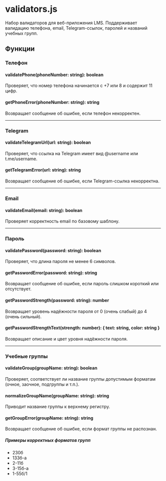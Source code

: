 # validators.js

Набор валидаторов для веб-приложения LMS. Поддерживает валидацию телефона, email, Telegram-ссылок, паролей и названий учебных групп.

## Функции

### Телефон

#### validatePhone(phoneNumber: string): boolean
Проверяет, что номер телефона начинается с +7 или 8 и содержит 11 цифр.

#### getPhoneError(phoneNumber: string): string
Возвращает сообщение об ошибке, если телефон некорректен.

---

### Telegram

#### validateTelegramUrl(url: string): boolean
Проверяет, что ссылка на Telegram имеет вид @username или t.me/username.

#### getTelegramError(url: string): string
Возвращает сообщение об ошибке, если Telegram-ссылка некорректна.

---

### Email

#### validateEmail(email: string): boolean
Проверяет корректность email по базовому шаблону.

---

### Пароль

#### validatePassword(password: string): boolean
Проверяет, что длина пароля не менее 6 символов.

#### getPasswordError(password: string): string
Возвращает сообщение об ошибке, если пароль слишком короткий или отсутствует.

#### getPasswordStrength(password: string): number
Возвращает уровень надёжности пароля от 0 (очень слабый) до 4 (очень сильный).

#### getPasswordStrengthText(strength: number): { text: string, color: string }
Возвращает описание и цвет уровня надёжности пароля.

---

### Учебные группы

#### validateGroup(groupName: string): boolean
Проверяет, соответствует ли название группы допустимым форматам (очное, заочное, подгруппы и т.п.).

#### normalizeGroupName(groupName: string): string
Приводит название группы к верхнему регистру.

#### getGroupError(groupName: string): string
Возвращает сообщение об ошибке, если формат группы не распознан.

##### Примеры корректных форматов групп

- 230б
- 133б-а
- 2-11б
- 3-15б-а
- 1-55б/1
